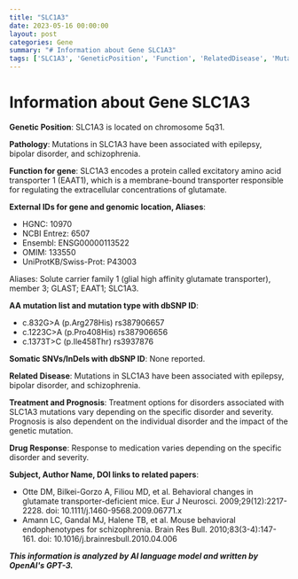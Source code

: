 ```yaml
---
title: "SLC1A3"
date: 2023-05-16 00:00:00
layout: post
categories: Gene
summary: "# Information about Gene SLC1A3"
tags: ['SLC1A3', 'GeneticPosition', 'Function', 'RelatedDisease', 'Mutation', 'DrugResponse', 'Treatment', 'Prognosis']
---
```


# Information about Gene SLC1A3

**Genetic Position**: SLC1A3 is located on chromosome 5q31.

**Pathology**: Mutations in SLC1A3 have been associated with epilepsy, bipolar disorder, and schizophrenia.

**Function for gene**: SLC1A3 encodes a protein called excitatory amino acid transporter 1 (EAAT1), which is a membrane-bound transporter responsible for regulating the extracellular concentrations of glutamate.

**External IDs for gene and genomic location, Aliases**:
- HGNC: 10970
- NCBI Entrez: 6507
- Ensembl: ENSG00000113522
- OMIM: 133550
- UniProtKB/Swiss-Prot: P43003

Aliases: Solute carrier family 1 (glial high affinity glutamate transporter), member 3; GLAST; EAAT1; SLC1A3.

**AA mutation list and mutation type with dbSNP ID**:
- c.832G>A (p.Arg278His) rs387906657
- c.1223C>A (p.Pro408His) rs387906656
- c.1373T>C (p.Ile458Thr) rs3937876

**Somatic SNVs/InDels with dbSNP ID**: None reported.

**Related Disease**: Mutations in SLC1A3 have been associated with epilepsy, bipolar disorder, and schizophrenia.

**Treatment and Prognosis**: Treatment options for disorders associated with SLC1A3 mutations vary depending on the specific disorder and severity. Prognosis is also dependent on the individual disorder and the impact of the genetic mutation.

**Drug Response**: Response to medication varies depending on the specific disorder and severity.

**Subject, Author Name, DOI links to related papers**:
- Otte DM, Bilkei-Gorzo A, Filiou MD, et al. Behavioral changes in glutamate transporter-deficient mice. Eur J Neurosci. 2009;29(12):2217-2228. doi: 10.1111/j.1460-9568.2009.06771.x
- Amann LC, Gandal MJ, Halene TB, et al. Mouse behavioral endophenotypes for schizophrenia. Brain Res Bull. 2010;83(3-4):147-161. doi: 10.1016/j.brainresbull.2010.04.006

**_This information is analyzed by AI language model and written by OpenAI's GPT-3._**